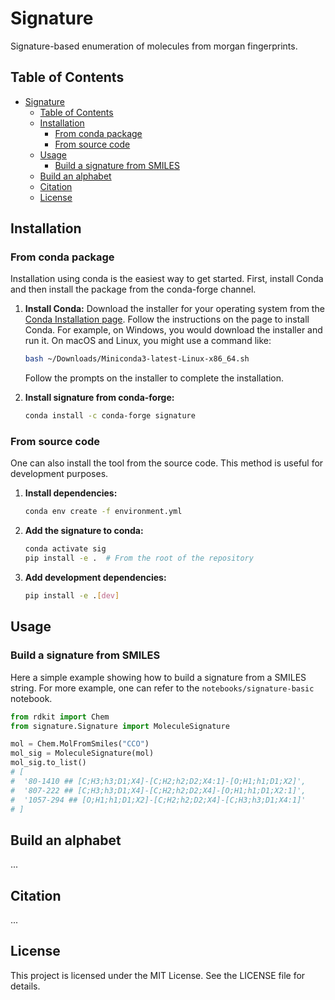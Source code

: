 # Signature

Signature-based enumeration of molecules from morgan fingerprints.

## Table of Contents

- [Signature](#signature)
  - [Table of Contents](#table-of-contents)
  - [Installation](#installation)
    - [From conda package](#from-conda-package)
    - [From source code](#from-source-code)
  - [Usage](#usage)
    - [Build a signature from SMILES](#build-a-signature-from-smiles)
  - [Build an alphabet](#build-an-alphabet)
  - [Citation](#citation)
  - [License](#license)

## Installation

### From conda package

Installation using conda is the easiest way to get started. First, install Conda
and then install the package from the conda-forge channel.

1. **Install Conda:**
   Download the installer for your operating system from the [Conda Installation
   page](https://docs.conda.io/projects/conda/en/latest/user-guide/install/index.html).
   Follow the instructions on the page to install Conda. For example, on
   Windows, you would download the installer and run it. On macOS and Linux, you
   might use a command like:

    ```bash
    bash ~/Downloads/Miniconda3-latest-Linux-x86_64.sh
    ```

    Follow the prompts on the installer to complete the installation.

2. **Install signature from conda-forge:**

    ```bash
    conda install -c conda-forge signature
    ```

### From source code

One can also install the tool from the source code. This method is useful for
development purposes.

1. **Install dependencies:**

    ```bash
    conda env create -f environment.yml
    ```

2. **Add the signature to conda:**

    ```bash
    conda activate sig
    pip install -e .  # From the root of the repository
    ```

3. **Add development dependencies:**

    ```bash
    pip install -e .[dev]
    ```

## Usage

### Build a signature from SMILES

Here a simple example showing how to build a signature from a SMILES string. For
more example, one can refer to the `notebooks/signature-basic` notebook.

```python
from rdkit import Chem
from signature.Signature import MoleculeSignature

mol = Chem.MolFromSmiles("CCO")
mol_sig = MoleculeSignature(mol)
mol_sig.to_list()
# [
#  '80-1410 ## [C;H3;h3;D1;X4]-[C;H2;h2;D2;X4:1]-[O;H1;h1;D1;X2]',
#  '807-222 ## [C;H3;h3;D1;X4]-[C;H2;h2;D2;X4]-[O;H1;h1;D1;X2:1]',
#  '1057-294 ## [O;H1;h1;D1;X2]-[C;H2;h2;D2;X4]-[C;H3;h3;D1;X4:1]'
# ]
```

## Build an alphabet

...

## Citation

...

## License

This project is licensed under the MIT License. See the LICENSE file for details.
